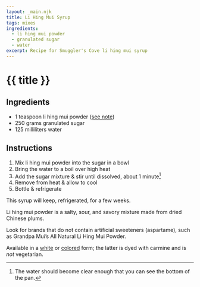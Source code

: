 ```yaml
---
layout: _main.njk
title: Li Hing Mui Syrup
tags: mixes
ingredients:
  - li hing mui powder
  - granulated sugar
  - water
excerpt: Recipe for Smuggler's Cove li hing mui syrup
---
```


<!-- markdownlint-disable MD025 -->
# {{ title }}
<!-- markdownlint-disable MD025 -->

## Ingredients

* 1 teaspoon li hing mui powder ([see note](#tip-2))
* 250 grams granulated sugar
* 125 milliliters water

## Instructions

1. Mix li hing mui powder into the sugar in a bowl
2. Bring the water to a boil over high heat
3. Add the sugar mixture & stir until dissolved, about 1 minute[^1]
4. Remove from heat & allow to cool
5. Bottle & refrigerate

[^1]: The water should become clear enough that you can see the bottom of the pan.

<tiki-callout type="note">

  This syrup will keep, refrigerated, for a few weeks.

</tiki-callout>

<tiki-callout type="tip">

  Li hing mui powder is a salty, sour, and savory mixture made from dried Chinese plums.

  Look for brands that do not contain artificial sweeteners (aspartame), such as Grandpa Mui’s All Natural Li Hing Mui Powder.

  Available in a <a href="https://www.amazon.com/Powder-Hawaiis-Snack-Seasoning-1-8oz/dp/B07MJM6SQT" target="_blank" rel="external noopener">white</a> or <a href="https://www.amazon.com/POWDER-PRESERVED-FRUIT-ASPARTAME-2-5oz/dp/B00CY3TB56/" target="_blank" rel="external nofollow">colored</a> form; the latter is dyed with carmine and is *not* vegetarian.

</tiki-callout>
